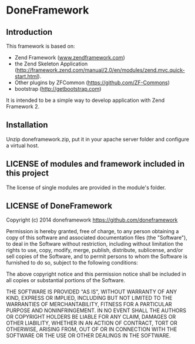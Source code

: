 DoneFramework
=======================

Introduction
------------
This framework is based on:
- Zend Framework (www.zendframework.com) 
- the Zend Skeleton Application (http://framework.zend.com/manual/2.0/en/modules/zend.mvc.quick-start.html).
- Other plugins by ZFCommon (https://github.com/ZF-Commons)
- bootstrap (http://getbootstrap.com)

It is intended to be a simple way to develop application with Zend Framework 2.

Installation
------------
Unzip doneframework.zip, put it in your apache server folder and configure a virtual host.

LICENSE of modules and framework included in this project
------------
The license of single modules are provided in the module's folder.

LICENSE of DoneFramework
------------
Copyright (c) 2014 doneframework https://github.com/doneframework

Permission is hereby granted, free of charge, to any person
obtaining a copy of this software and associated documentation
files (the "Software"), to deal in the Software without
restriction, including without limitation the rights to use,
copy, modify, merge, publish, distribute, sublicense, and/or sell
copies of the Software, and to permit persons to whom the
Software is furnished to do so, subject to the following
conditions:

The above copyright notice and this permission notice shall be
included in all copies or substantial portions of the Software.

THE SOFTWARE IS PROVIDED "AS IS", WITHOUT WARRANTY OF ANY KIND,
EXPRESS OR IMPLIED, INCLUDING BUT NOT LIMITED TO THE WARRANTIES
OF MERCHANTABILITY, FITNESS FOR A PARTICULAR PURPOSE AND
NONINFRINGEMENT. IN NO EVENT SHALL THE AUTHORS OR COPYRIGHT
HOLDERS BE LIABLE FOR ANY CLAIM, DAMAGES OR OTHER LIABILITY,
WHETHER IN AN ACTION OF CONTRACT, TORT OR OTHERWISE, ARISING
FROM, OUT OF OR IN CONNECTION WITH THE SOFTWARE OR THE USE OR
OTHER DEALINGS IN THE SOFTWARE.